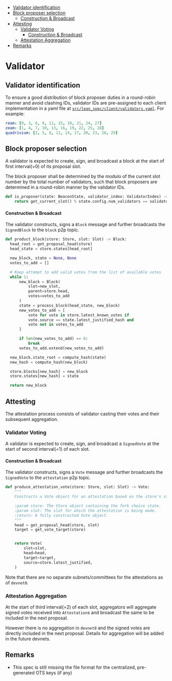 <!-- mdformat-toc start --slug=github --no-anchors --maxlevel=6 --minlevel=2 -->

- [Validator identification](#validator-identification)
- [Block proposer selection](#block-proposer-selection)
  - [Construction & Broadcast](#construction--broadcast)
- [Attesting](#attesting)
  - [Validator Voting](#validator-voting)
    - [Construction & Broadcast](#construction--broadcast-1)
  - [Attestation Aggregation](#attestation-aggregation)
- [Remarks](#remarks)

<!-- mdformat-toc end -->

# Validator

## Validator identification

To ensure a good distribution of block proposer duties in a round-robin manner
and avoid clashing IDs, validator IDs are pre-assigned to each client
implementation in a yaml file at
[`src/lean_spec/client/validators.yaml`](../../src/lean_spec/client/validators.yaml).
For example:

```yaml
ream: [0, 3, 6, 9, 12, 15, 18, 21, 24, 27]
zeam: [1, 4, 7, 10, 13, 16, 19, 22, 25, 28]
quadrivium: [2, 5, 8, 11, 14, 17, 20, 23, 26, 29]
```

## Block proposer selection

A validator is expected to create, sign, and broadcast a block at the start of first interval(=0) of its proposal slot.

The block proposer shall be determined by the modulo of the current slot number
by the total number of validators, such that block proposers are determined in
a round-robin manner by the validator IDs.

```py
def is_proposer(state: BeaconState, validator_index: ValidatorIndex) -> bool:
    return get_current_slot() % state.config.num_validators == validator_index
```

#### Construction & Broadcast

The validator constructs, signs a `Block` message and further broadcasts the `SignedBlock` to the `block` p2p topic.

```python
def product_block(store: Store, slot: Slot) -> Block:
  head_root = get_proposal_head(store)
  head_state = store.states[head_root]

  new_block, state = None, None
  votes_to_add = []

  # Keep attempt to add valid votes from the list of available votes
  while 1:
      new_block = Block(
          slot=new_slot,
          parent=store.head,
          votes=votes_to_add
      )
      state = process_block(head_state, new_block)
      new_votes_to_add = [
          vote for vote in store.latest_known_votes if
          vote.source == state.latest_justified_hash and
          vote not in votes_to_add
      ]

      if len(new_votes_to_add) == 0:
          break
      votes_to_add.extend(new_votes_to_add)

  new_block.state_root = compute_hash(state)
  new_hash = compute_hash(new_block)

  store.blocks[new_hash] = new_block
  store.states[new_hash] = state

  return new_block
```

## Attesting

The attestation process consists of validator casting their votes and their subsequent aggregation.

### Validator Voting

A validator is expected to create, sign, and broadcast a `SignedVote` at the start of second interval(=1) of each slot.

#### Construction & Broadcast

The validator constructs, signs a `Vote` message and further broadcasts the `SignedVote` to the `attestation` p2p topic.

```python
def produce_attestation_vote(store: Store, slot: Slot) -> Vote:
    """
    Constructs a Vote object for an attestation based on the store's state.

    :param store: The Store object containing the fork choice state.
    :param slot: The slot for which the attestation is being made.
    :return: A fully constructed Vote object.
    """
    head = get_proposal_head(store, slot)
    target = get_vote_target(store)


    return Vote(
        slot=slot,
        head=head,
        target=target,
        source=store.latest_justified,
    )
```

Note that there are no separate subnets/committees for the attestations as of `devnet0`.

### Attestation Aggregation

At the start of third interval(=2) of each slot, aggregators will aggregate signed votes received into `Attestation`s and broadcast the same to be included in the next proposal.

However there is no aggregation in `devnet0` and the signed votes are directly included in the next proposal. Details for aggregation will be added in the future devnets.

## Remarks

- This spec is still missing the file format for the centralized, pre-generated
  OTS keys (if any)
